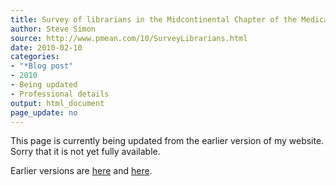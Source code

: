 ```yaml
---
title: Survey of librarians in the Midcontinental Chapter of the Medical Library Association
author: Steve Simon
source: http://www.pmean.com/10/SurveyLibrarians.html
date: 2010-02-10
categories:
- "*Blog post"
- 2010
- Being updated
- Professional details
output: html_document
page_update: no
---
```


This page is currently being updated from the earlier version of my website. Sorry that it is not yet fully available.

<!---More--->

Earlier versions are [here][sim1] and [here][sim2].

[sim1]: http://www.pmean.com/10/SurveyLibrarians.html
[sim2]: http://new.pmean.com/survey-librarians/
